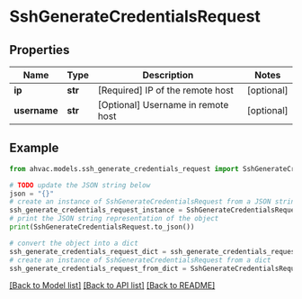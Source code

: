 # SshGenerateCredentialsRequest


## Properties

Name | Type | Description | Notes
------------ | ------------- | ------------- | -------------
**ip** | **str** | [Required] IP of the remote host | [optional] 
**username** | **str** | [Optional] Username in remote host | [optional] 

## Example

```python
from ahvac.models.ssh_generate_credentials_request import SshGenerateCredentialsRequest

# TODO update the JSON string below
json = "{}"
# create an instance of SshGenerateCredentialsRequest from a JSON string
ssh_generate_credentials_request_instance = SshGenerateCredentialsRequest.from_json(json)
# print the JSON string representation of the object
print(SshGenerateCredentialsRequest.to_json())

# convert the object into a dict
ssh_generate_credentials_request_dict = ssh_generate_credentials_request_instance.to_dict()
# create an instance of SshGenerateCredentialsRequest from a dict
ssh_generate_credentials_request_from_dict = SshGenerateCredentialsRequest.from_dict(ssh_generate_credentials_request_dict)
```
[[Back to Model list]](../README.md#documentation-for-models) [[Back to API list]](../README.md#documentation-for-api-endpoints) [[Back to README]](../README.md)


